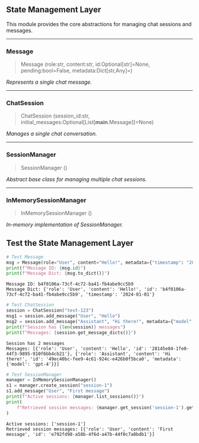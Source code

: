 

<!-- WARNING: THIS FILE WAS AUTOGENERATED! DO NOT EDIT! -->

## State Management Layer

This module provides the core abstractions for managing chat sessions
and messages.

------------------------------------------------------------------------

### Message

>  Message (role:str, content:str, id:Optional[str]=None,
>               pending:bool=False, metadata:Dict[str,Any]=<factory>)

*Represents a single chat message.*

------------------------------------------------------------------------

### ChatSession

>  ChatSession (session_id:str,
>                   initial_messages:Optional[List[__main__.Message]]=None)

*Manages a single chat conversation.*

------------------------------------------------------------------------

### SessionManager

>  SessionManager ()

*Abstract base class for managing multiple chat sessions.*

------------------------------------------------------------------------

### InMemorySessionManager

>  InMemorySessionManager ()

*In-memory implementation of SessionManager.*

## Test the State Management Layer

``` python
# Test Message
msg = Message(role="User", content="Hello!", metadata={"timestamp": "2024-01-01"})
print(f"Message ID: {msg.id}")
print(f"Message Dict: {msg.to_dict()}")
```

    Message ID: b4f0106a-73cf-4c72-ba41-fb4abe9cc5b9
    Message Dict: {'role': 'User', 'content': 'Hello!', 'id': 'b4f0106a-73cf-4c72-ba41-fb4abe9cc5b9', 'timestamp': '2024-01-01'}

``` python
# Test ChatSession
session = ChatSession("test-123")
msg1 = session.add_message("User", "Hello")
msg2 = session.add_message("Assistant", "Hi there!", metadata={"model": "gpt-4"})
print(f"Session has {len(session)} messages")
print(f"Messages: {session.get_message_dicts()}")
```

    Session has 2 messages
    Messages: [{'role': 'User', 'content': 'Hello', 'id': '28145e84-1fe0-44f3-9895-910f6bb4cb21'}, {'role': 'Assistant', 'content': 'Hi there!', 'id': '49ec40bc-fee9-4c61-924c-e426b0f5bca0', 'metadata': {'model': 'gpt-4'}}]

``` python
# Test SessionManager
manager = InMemorySessionManager()
s1 = manager.create_session("session-1")
s1.add_message("User", "First message")
print(f"Active sessions: {manager.list_sessions()}")
print(
    f"Retrieved session messages: {manager.get_session('session-1').get_message_dicts()}"
)
```

    Active sessions: ['session-1']
    Retrieved session messages: [{'role': 'User', 'content': 'First message', 'id': 'e792fd98-a58b-4f6d-a47b-44f0c7a0bdb1'}]
